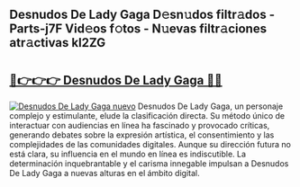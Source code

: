 ## Desnudos De Lady Gaga D𝚎sn𝚞dos filtr𝚊dos - Parts-j7F Vid𝚎os f𝚘tos - N𝚞evas filtr𝚊ciones atr𝚊ctivas kl2ZG

# <h2><a href="http://mb37wt.tromn.icu/?c=Desnudos+De+Lady+Gaga">🔗👉👉👉 Desnudos De Lady Gaga 🔗🔗</a></h2>

[![Desnudos De Lady Gaga nuevo](https://i.imgur.com/pEAQMta.gif)](http://mb37wt.tromn.icu/?c=Desnudos+De+Lady+Gaga)
Desnudos De Lady Gaga, un personaje complejo y estimulante, elude la clasificación directa. Su método único de interactuar con audiencias en línea ha fascinado y provocado críticas, generando debates sobre la expresión artística, el consentimiento y las complejidades de las comunidades digitales. Aunque su dirección futura no está clara, su influencia en el mundo en línea es indiscutible. La determinación inquebrantable y el carisma innegable impulsan a Desnudos De Lady Gaga a nuevas alturas en el ámbito digital.
